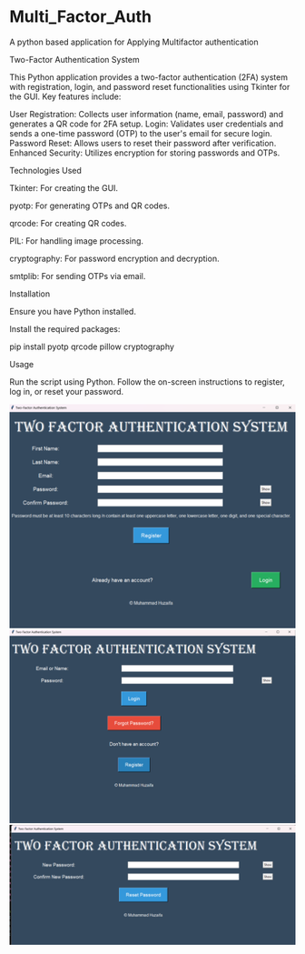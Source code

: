 # Multi_Factor_Auth
A python based  application for Applying Multifactor authentication


Two-Factor Authentication System

This Python application provides a two-factor authentication (2FA) system with registration, login, and password reset functionalities using Tkinter for the GUI. Key features include:

User Registration: Collects user information (name, email, password) and generates a QR code for 2FA setup.
Login: Validates user credentials and sends a one-time password (OTP) to the user's email for secure login.
Password Reset: Allows users to reset their password after verification.
Enhanced Security: Utilizes encryption for storing passwords and OTPs.

Technologies Used

Tkinter: For creating the GUI.

pyotp: For generating OTPs and QR codes.

qrcode: For creating QR codes.

PIL: For handling image processing.

cryptography: For password encryption and decryption.

smtplib: For sending OTPs via email.

Installation

Ensure you have Python installed.

Install the required packages:

pip install pyotp qrcode pillow cryptography

Usage

Run the script using Python. Follow the on-screen instructions to register, log in, or reset your password.


<img src="Screenshot 2024-07-23 140323.png" alt="1">

<img src="Screenshot 2024-07-23 140347.png" alt="2">

<img src="Screenshot 2024-07-23 140354.png" alt="3">


